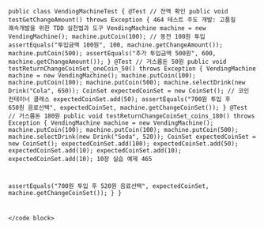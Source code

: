 <code block>
 
public class VendingMachineTest {
@Test // 잔액 확인
public void testGetChangeAmount() throws Exception {
 464 테스트 주도 개발: 고품질 쾌속개발을 위한 TDD 실천법과 도구
VendingMachine machine = new VendingMachine(); machine.putCoin(100); // 동전 100원 투입
assertEquals("투입금액 100원", 100, machine.getChangeAmount());
machine.putCoin(500);
assertEquals("추가 투입금액 500원", 600, machine.getChangeAmount()); }
@Test // 거스름돈 50원
public void testReturnChangeCoinSet_oneCoin_50() throws Exception {
VendingMachine machine = new VendingMachine(); machine.putCoin(100);
machine.putCoin(100);
machine.putCoin(500);
machine.selectDrink(new Drink("Cola", 650));
CoinSet expectedCoinSet = new CoinSet(); // 코인 컨테이너 클래스 expectedCoinSet.add(50);
assertEquals("700원 투입 후 650원 음료선택", expectedCoinSet,
machine.getChangeCoinSet());
}
@Test // 거스름돈 180원
public void testReturnChangeCoinSet_coins_180() throws Exception {
VendingMachine machine = new VendingMachine(); machine.putCoin(100);
machine.putCoin(100);
machine.putCoin(500);
machine.selectDrink(new Drink("Soda", 520));
CoinSet expectedCoinSet = new CoinSet(); expectedCoinSet.add(100); expectedCoinSet.add(50); expectedCoinSet.add(10); expectedCoinSet.add(10); expectedCoinSet.add(10);
 10장 실습 예제 465

assertEquals("700원 투입 후 520원 음료선택", expectedCoinSet, machine.getChangeCoinSet());
 } }
 
 </code block>
